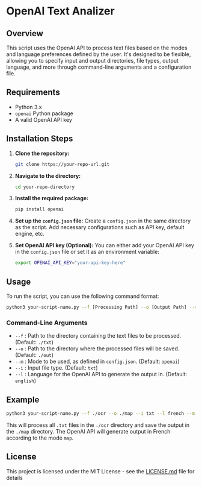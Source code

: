 # OpenAI Text Analizer

## Overview

This script uses the OpenAI API to process text files based on the modes and language preferences defined by the user. It's designed to be flexible, allowing you to specify input and output directories, file types, output language, and more through command-line arguments and a configuration file.

## Requirements

- Python 3.x
- `openai` Python package
- A valid OpenAI API key

## Installation Steps

1. **Clone the repository:**
    ```bash
    git clone https://your-repo-url.git
    ```

2. **Navigate to the directory:**
    ```bash
    cd your-repo-directory
    ```

3. **Install the required package:**
    ```bash
    pip install openai
    ```

4. **Set up the `config.json` file:**
    Create a `config.json` in the same directory as the script. Add necessary configurations such as API key, default engine, etc.

5. **Set OpenAI API key (Optional):**
    You can either add your OpenAI API key in the `config.json` file or set it as an environment variable:
    ```bash
    export OPENAI_API_KEY="your-api-key-here"
    ```

## Usage

To run the script, you can use the following command format:

```bash
python3 your-script-name.py --f [Processing Path] --o [Output Path] --m [Mode] --i [Input File Type] --l [Output Language]
```

### Command-Line Arguments

- `--f` : Path to the directory containing the text files to be processed. (Default: `./txt`)
- `--o` : Path to the directory where the processed files will be saved. (Default: `./out`)
- `--m` : Mode to be used, as defined in `config.json`. (Default: `openai`)
- `--i` : Input file type. (Default: `txt`)
- `--l` : Language for the OpenAI API to generate the output in. (Default: `english`)

## Example

```bash
python3 your-script-name.py --f ./ocr --o ./map --i txt --l french --m map
```

This will process all `.txt` files in the `./ocr` directory and save the output in the `./map` directory. The OpenAI API will generate output in French according to the mode `map`.

## License

This project is licensed under the MIT License - see the [LICENSE.md](LICENSE.md) file for details
